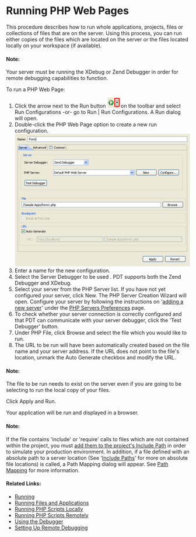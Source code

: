 # Running PHP Web Pages

<!--context:running_php_web_pages-->

This procedure describes how to run whole applications, projects, files or collections of files that are on the server. Using this process, you can run either copies of the files which are located on the server or the files located locally on your workspace (if available).

<!--note-start-->

#### Note:

Your server must be running the XDebug or Zend Debugger in order for remote debugging  capabilities to function.

<!--note-end-->

<!--ref-start-->

To run a PHP Web Page:

 1. Click the arrow next to the Run button ![run_icon.png](images/run_icon.png "run_icon.png") on the toolbar and select Run Configurations -or- go to Run | Run Configurations.  A Run dialog will open.
 2. Double-click the PHP Web Page option to create a new run configuration. <br />![run_configuration_webpage.png](images/run_configuration_webpage.png "run_configuration_webpage.png")
 3. Enter a name for the new configuration.
 4. Select the Server Debugger to be used . PDT supports both the Zend Debugger and XDebug.
 5. Select your server from the PHP Server list.  If you have not yet configured your server, click New.  The PHP Server Creation Wizard will open.  Configure your server by following the instructions on '[adding a new server](../../032-reference/032-preferences/080-php_servers.md#Adding_servers)' under the [PHP Servers Preferences](../../032-reference/032-preferences/080-php_servers.md) page.
 6. To check whether your server connection is correctly configured and that PDT can communicate with your server debugger, click the 'Test Debugger' button.
 7. Under PHP File, click Browse and select the file which you would like to run.
 8. The URL to be run will have been automatically created based on the file name and your server address. If the URL does not point to the file's location, unmark the Auto Generate checkbox and modify the URL.

<!--note-start-->

#### Note:

The file to be run needs to exist on the server even if you are going to be selecting to run the local copy of your files.

<!--note-end-->

Click Apply and Run.

Your application will be run and displayed in a browser.

<!--ref-end-->

<!--note-start-->

#### Note:

If the file contains 'include' or 'require' calls to files which are not contained within the project, you must [add them to the project's Include Path](../../024-tasks/168-adding_elements_to_a_project_s_include_path.md) in order to simulate your production environment.  In addition, if a file defined with an absolute path to a server location (See '[Include Paths](../../016-concepts/144-include_paths.md)' for more on absolute file locations) is called, a Path Mapping dialog will appear. See [Path Mapping](../../016-concepts/160-path_mapping.md) for more information.

<!--note-end-->

<!--links-start-->

#### Related Links:

 * [Running](../../016-concepts/120-running.md)
 * [Running Files and Applications](000-index.md)
 * [Running PHP Scripts Locally](008-running_php_scripts_locally.md)
 * [Running PHP Scripts Remotely](016-running_php_scripts_remotely.md)
 * [Using the Debugger](../../024-tasks/152-debugging/000-index.md)
 * [Setting Up Remote Debugging](../../024-tasks/152-debugging/048-troubleshooting_remote_debugging/000-index.md)

<!--links-end-->

